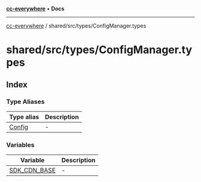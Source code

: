 [**cc-everywhere**](../../../../index.md) • **Docs**

***

[cc-everywhere](../../../../index.md) / shared/src/types/ConfigManager.types

# shared/src/types/ConfigManager.types

## Index

### Type Aliases

| Type alias | Description |
| ------ | ------ |
| [Config](type-aliases/Config.md) | - |

### Variables

| Variable | Description |
| ------ | ------ |
| [SDK\_CDN\_BASE](variables/SDK_CDN_BASE.md) | - |
